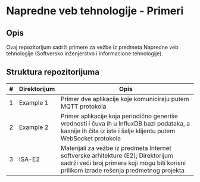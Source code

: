 # Napredne veb tehnologije - Primeri

## Opis

Ovaj repozitorijum sadrži primere za vežbe iz predmeta Napredne veb tehnologije (Softversko inženjerstvo i informacione tehnologije).


## Struktura repozitorijuma

| # | Direktorijum | Opis |
| --- | --- | --- |
| 1 | Example 1 | Primer dve aplikacije koje komuniciraju putem MQTT protokola |
| 2 | Example 2 | Primer aplikacije koja periodično generiše vrednosti i čuva ih u InfluxDB bazi podataka, a kasnije ih čita iz iste i šalje klijentu putem WebSocket protokola | 
| 3 | ISA-E2 | Materijali za vežbe iz predmeta Internet softverske arhitekture (E2); Direktorijum sadrži veći broj primera koji mogu biti korisni prilikom izrade rešenja predmetnog projekta |
